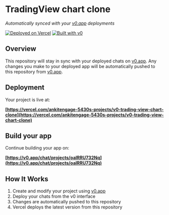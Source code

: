 # TradingView chart clone

*Automatically synced with your [v0.app](https://v0.app) deployments*

[![Deployed on Vercel](https://img.shields.io/badge/Deployed%20on-Vercel-black?style=for-the-badge&logo=vercel)](https://vercel.com/ankitengage-5430s-projects/v0-trading-view-chart-clone)
[![Built with v0](https://img.shields.io/badge/Built%20with-v0.app-black?style=for-the-badge)](https://v0.app/chat/projects/oalRRU732Nq)

## Overview

This repository will stay in sync with your deployed chats on [v0.app](https://v0.app).
Any changes you make to your deployed app will be automatically pushed to this repository from [v0.app](https://v0.app).

## Deployment

Your project is live at:

**[https://vercel.com/ankitengage-5430s-projects/v0-trading-view-chart-clone](https://vercel.com/ankitengage-5430s-projects/v0-trading-view-chart-clone)**

## Build your app

Continue building your app on:

**[https://v0.app/chat/projects/oalRRU732Nq](https://v0.app/chat/projects/oalRRU732Nq)**

## How It Works

1. Create and modify your project using [v0.app](https://v0.app)
2. Deploy your chats from the v0 interface
3. Changes are automatically pushed to this repository
4. Vercel deploys the latest version from this repository

